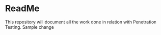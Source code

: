 # ReadMe
This repository will document all the work done in relation with Penetration Testing.
Sample change


